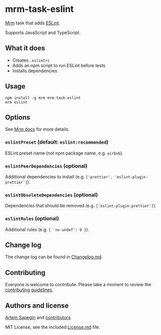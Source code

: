 # mrm-task-eslint

[Mrm](https://github.com/sapegin/mrm) task that adds [ESLint](https://eslint.org/).

Supports JavaScript and TypeScript.

## What it does

* Creates `.eslintrc`
* Adds an npm script to run ESLint before tests
* Installs dependencies

## Usage

```
npm install -g mrm mrm-task-eslint
mrm eslint
```

## Options

See [Mrm docs](https://github.com/sapegin/mrm#usage) for more details.

### `eslintPreset` (default: `eslint:recommended`)

ESLint preset name (not npm package name, e.g. `airbnb`).

### `eslintPeerDependencies` (optional)

Additional dependencies to install (e.g. `['prettier', 'eslint-plugin-prettier']`).

### `eslintObsoleteDependencies` (optional)

Dependencies that should be removed (e.g. `['eslint-plugin-prettier']`).

### `eslintRules` (optional)

Additional rules (e.g. `{ 'no-undef': 0 }`).

## Change log

The change log can be found in [Changelog.md](Changelog.md).

## Contributing

Everyone is welcome to contribute. Please take a moment to review the [contributing guidelines](../../Contributing.md).

## Authors and license

[Artem Sapegin](http://sapegin.me) and [contributors](https://github.com/sapegin/mrm-tasks/graphs/contributors).

MIT License, see the included [License.md](License.md) file.
